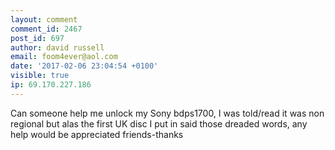 ```yaml
---
layout: comment
comment_id: 2467
post_id: 697
author: david russell
email: foom4ever@aol.com
date: '2017-02-06 23:04:54 +0100'
visible: true
ip: 69.170.227.186
---
```

Can someone help me unlock my Sony bdps1700, I was told/read it was non regional but alas the first UK disc I put in said those dreaded words, any help would be appreciated friends-thanks
